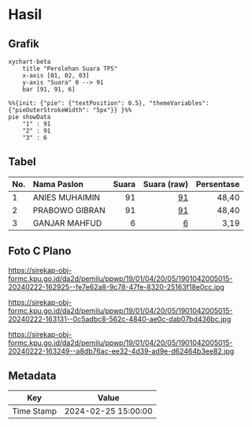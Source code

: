 # Hasil

## Grafik

```mermaid
xychart-beta
    title "Perolehan Suara TPS"
    x-axis [01, 02, 03]
    y-axis "Suara" 0 --> 91
    bar [91, 91, 6]
```

```mermaid
%%{init: {"pie": {"textPosition": 0.5}, "themeVariables": {"pieOuterStrokeWidth": "5px"}} }%%
pie showData
    "1" : 91
    "2" : 91
    "3" : 6
```

## Tabel

| No. | Nama Paslon    | Suara | Suara (raw) | Persentase |
|:--- |:-------------- | -----:| -----------:| ----------:|
| 1   | ANIES MUHAIMIN | 91    | [91][p-1]   | 48,40      |
| 2   | PRABOWO GIBRAN | 91    | [91][p-2]   | 48,40      |
| 3   | GANJAR MAHFUD  | 6     | [6][p-3]    | 3,19       |


[p-1]: https://github.com/gigit-pemilu/pemilu-2024-19-kepulauan-bangka-belitung/blob/main/pilpres/hitung-suara/sub/19-kepulauan-bangka-belitung/sub/01-bangka/sub/04-mendo-barat/sub/2005-paya-benua/sub/015-tps/sub/paslon-1.txt
[p-2]: https://github.com/gigit-pemilu/pemilu-2024-19-kepulauan-bangka-belitung/blob/main/pilpres/hitung-suara/sub/19-kepulauan-bangka-belitung/sub/01-bangka/sub/04-mendo-barat/sub/2005-paya-benua/sub/015-tps/sub/paslon-2.txt
[p-3]: https://github.com/gigit-pemilu/pemilu-2024-19-kepulauan-bangka-belitung/blob/main/pilpres/hitung-suara/sub/19-kepulauan-bangka-belitung/sub/01-bangka/sub/04-mendo-barat/sub/2005-paya-benua/sub/015-tps/sub/paslon-3.txt

## Foto C Plano

https://sirekap-obj-formc.kpu.go.id/da2d/pemilu/ppwp/19/01/04/20/05/1901042005015-20240222-162925--fe7e62a8-9c78-47fe-8320-25163f18e0cc.jpg

https://sirekap-obj-formc.kpu.go.id/da2d/pemilu/ppwp/19/01/04/20/05/1901042005015-20240222-163131--0c5adbc8-562c-4840-ae0c-dab07bd436bc.jpg

https://sirekap-obj-formc.kpu.go.id/da2d/pemilu/ppwp/19/01/04/20/05/1901042005015-20240222-163249--a8db76ac-ee32-4d39-ad9e-d62464b3ee82.jpg


## Metadata

| Key        | Value               |
| ---------- | ------------------- |
| Time Stamp | 2024-02-25 15:00:00 |



